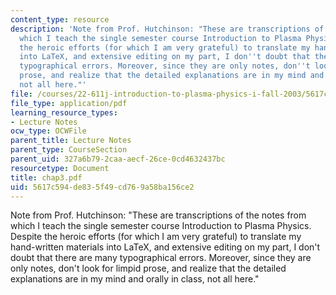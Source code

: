 ```yaml
---
content_type: resource
description: 'Note from Prof. Hutchinson: "These are transcriptions of the notes from
  which I teach the single semester course Introduction to Plasma Physics. Despite
  the heroic efforts (for which I am very grateful) to translate my hand-written materials
  into LaTeX, and extensive editing on my part, I don''t doubt that there are many
  typographical errors. Moreover, since they are only notes, don''t look for limpid
  prose, and realize that the detailed explanations are in my mind and orally in class,
  not all here."'
file: /courses/22-611j-introduction-to-plasma-physics-i-fall-2003/5617c594de835f49cd769a58ba156ce2_chap3.pdf
file_type: application/pdf
learning_resource_types:
- Lecture Notes
ocw_type: OCWFile
parent_title: Lecture Notes
parent_type: CourseSection
parent_uid: 327a6b79-2caa-aecf-26ce-0cd4632437bc
resourcetype: Document
title: chap3.pdf
uid: 5617c594-de83-5f49-cd76-9a58ba156ce2
---
```

Note from Prof. Hutchinson: "These are transcriptions of the notes from which I teach the single semester course Introduction to Plasma Physics. Despite the heroic efforts (for which I am very grateful) to translate my hand-written materials into LaTeX, and extensive editing on my part, I don't doubt that there are many typographical errors. Moreover, since they are only notes, don't look for limpid prose, and realize that the detailed explanations are in my mind and orally in class, not all here."

